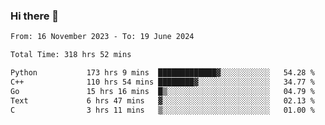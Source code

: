 ### Hi there 👋

<!--
**floyiac/floyiac** is a ✨ _special_ ✨ repository because its `README.md` (this file) appears on your GitHub profile.

Here are some ideas to get you started:

- 🔭 I’m currently working on ...
- 🌱 I’m currently learning ...
- 👯 I’m looking to collaborate on ...
- 🤔 I’m looking for help with ...
- 💬 Ask me about ...
- 📫 How to reach me: ...
- 😄 Pronouns: ...
- ⚡ Fun fact: ...
-->

<!--START_SECTION:waka-->

```txt
From: 16 November 2023 - To: 19 June 2024

Total Time: 318 hrs 52 mins

Python           173 hrs 9 mins  █████████████▓░░░░░░░░░░░   54.28 %
C++              110 hrs 54 mins ████████▓░░░░░░░░░░░░░░░░   34.77 %
Go               15 hrs 16 mins  █▒░░░░░░░░░░░░░░░░░░░░░░░   04.79 %
Text             6 hrs 47 mins   ▓░░░░░░░░░░░░░░░░░░░░░░░░   02.13 %
C                3 hrs 11 mins   ▒░░░░░░░░░░░░░░░░░░░░░░░░   01.00 %
```

<!--END_SECTION:waka-->
